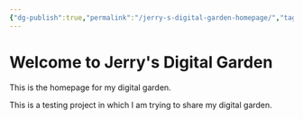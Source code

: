 ```yaml
---
{"dg-publish":true,"permalink":"/jerry-s-digital-garden-homepage/","tags":["gardenEntry"],"noteIcon":""}
---
```


# Welcome to Jerry's Digital Garden

This is the homepage for my digital garden.

This is a testing project in which I am trying to share my digital garden. 